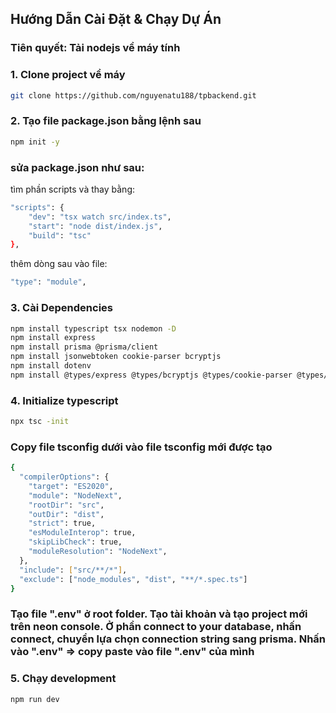 ## Hướng Dẫn Cài Đặt & Chạy Dự Án

### Tiên quyết: Tải nodejs về máy tính

### 1. Clone project về máy
```bash
git clone https://github.com/nguyenatu188/tpbackend.git
```

### 2. Tạo file package.json bằng lệnh sau
```bash
npm init -y
```

### sửa package.json như sau:

tìm phần scripts và thay bằng:
```bash
"scripts": {
    "dev": "tsx watch src/index.ts",
    "start": "node dist/index.js",
    "build": "tsc"
},
```

thêm dòng sau vào file:
```bash
"type": "module",
```

### 3. Cài Dependencies
```bash
npm install typescript tsx nodemon -D
npm install express
npm install prisma @prisma/client
npm install jsonwebtoken cookie-parser bcryptjs
npm install dotenv
npm install @types/express @types/bcryptjs @types/cookie-parser @types/jsonwebtoken @types/node
```

### 4. Initialize typescript
```bash
npx tsc -init
```

### Copy file tsconfig dưới vào file tsconfig mới được tạo
```bash
{
  "compilerOptions": {
    "target": "ES2020",                          
    "module": "NodeNext",                        
    "rootDir": "src",                         
    "outDir": "dist",                            
    "strict": true,                              
    "esModuleInterop": true,
    "skipLibCheck": true,           
    "moduleResolution": "NodeNext",                
  },
  "include": ["src/**/*"],
  "exclude": ["node_modules", "dist", "**/*.spec.ts"]
}

```

### Tạo file ".env" ở root folder. Tạo tài khoản và tạo project mới trên neon console. Ở phần connect to your database, nhấn connect, chuyển lựa chọn connection string sang prisma. Nhấn vào ".env" => copy paste vào file ".env" của mình

### 5. Chạy development
```bash
npm run dev
```
